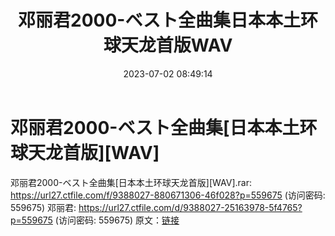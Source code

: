﻿---
title: 邓丽君2000-ベスト全曲集日本本土环球天龙首版WAV
date: 2023-07-02 08:49:14
categories: WAV车载音乐、镜像
tags: 华语中文
---
# 邓丽君2000-ベスト全曲集[日本本土环球天龙首版][WAV]

邓丽君2000-ベスト全曲集[日本本土环球天龙首版][WAV].rar:
https://url27.ctfile.com/f/9388027-880671306-46f028?p=559675
(访问密码: 559675)
邓丽君: https://url27.ctfile.com/d/9388027-25163978-5f4765?p=559675
(访问密码: 559675)
原文：[链接](https://blog.sina.com.cn/s/blog_1647c7e76010312j2.html)